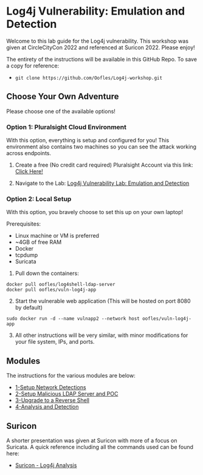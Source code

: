 # Log4j Vulnerability: Emulation and Detection

Welcome to this lab guide for the Log4j vulnerability. This workshop was given at CircleCityCon 2022 and referenced at Suricon 2022. Please enjoy!

The entirety of the instructions will be available in this GitHub Repo. To save a copy for reference:
- `git clone https://github.com/Oofles/Log4j-workshop.git`

## Choose Your Own Adventure
Please choose one of the available options!

### **Option 1: Pluralsight Cloud Environment**
With this option, everything is setup and configured for you! This environment also contains two machines so you can see the attack working across endpoints.

1. Create a free (No credit card required) Pluralsight Account via this link: [Click Here!](http://track.pluralsight.com/MzA2LURVUC03NDUAAAGCiepSmIeMhu-uAa7Z6CLy83pQ_v_Q4ZOIF4Wvgd-eCMQULN0uqw6O_gBcD3TtEhYSnSAncSM=)

2. Navigate to the Lab: [Log4j Vulnerability Lab: Emulation and Detection](https://app.pluralsight.com/labs/detail/1874f406-cb9a-44a0-841e-c171ce0aebcb/toc)


### **Option 2: Local Setup**
With this option, you bravely choose to set this up on your own laptop!

Prerequisites:
- Linux machine or VM is preferred
- ~4GB of free RAM
- Docker
- tcpdump
- Suricata

1. Pull down the containers:
```
docker pull oofles/log4shell-ldap-server
docker pull oofles/vuln-log4j-app
```

2. Start the vulnerable web application (This will be hosted on port 8080 by default)
```
sudo docker run -d --name vulnapp2 --network host oofles/vuln-log4j-app
```

3. All other instructions will be very similar, with minor modifications for your file system, IPs, and ports.


## Modules
The instructions for the various modules are below:

- [1-Setup Network Detections](1-Setup_Network_Detections.md)
- [2-Setup Malicious LDAP Server and POC](2-Setup_Malicious_LDAP_Server_and_POC.md)
- [3-Upgrade to a Reverse Shell](3-Upgrade_to_a_Reverse_Shell.md)
- [4-Analysis and Detection](4-Analysis_and_Detection.md)

## Suricon
A shorter presentation was given at Suricon with more of a focus on Suricata. A quick reference including all the commands used can be found here:

- [Suricon - Log4j Analysis](suricon_log4j_analysis.md)
